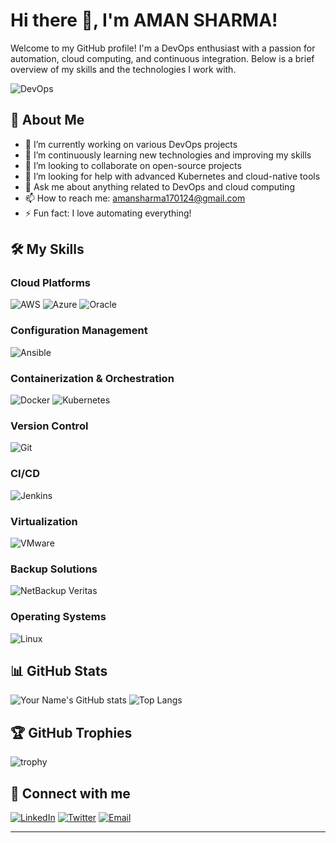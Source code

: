 # Hi there 👋, I'm AMAN SHARMA!

Welcome to my GitHub profile! I'm a DevOps enthusiast with a passion for automation, cloud computing, and continuous integration. Below is a brief overview of my skills and the technologies I work with.

![DevOps](https://img.shields.io/badge/DevOps-Expert-informational?style=flat&logo=devops&logoColor=white&color=2bbc8a)

## 🚀 About Me

- 🔭 I’m currently working on various DevOps projects
- 🌱 I’m continuously learning new technologies and improving my skills
- 👯 I’m looking to collaborate on open-source projects
- 🤔 I’m looking for help with advanced Kubernetes and cloud-native tools
- 💬 Ask me about anything related to DevOps and cloud computing
- 📫 How to reach me: amansharma170124@gmail.com
- ⚡ Fun fact: I love automating everything!

## 🛠️ My Skills

### Cloud Platforms
![AWS](https://img.shields.io/badge/AWS-232F3E?style=for-the-badge&logo=amazon-aws&logoColor=white)
![Azure](https://img.shields.io/badge/Azure-0078D4?style=for-the-badge&logo=microsoft-azure&logoColor=white)
![Oracle](https://img.shields.io/badge/Oracle-F80000?style=for-the-badge&logo=oracle&logoColor=white)

### Configuration Management
![Ansible](https://img.shields.io/badge/Ansible-EE0000?style=for-the-badge&logo=ansible&logoColor=white)

### Containerization & Orchestration
![Docker](https://img.shields.io/badge/Docker-2496ED?style=for-the-badge&logo=docker&logoColor=white)
![Kubernetes](https://img.shields.io/badge/Kubernetes-326CE5?style=for-the-badge&logo=kubernetes&logoColor=white)

### Version Control
![Git](https://img.shields.io/badge/Git-F05032?style=for-the-badge&logo=git&logoColor=white)

### CI/CD
![Jenkins](https://img.shields.io/badge/Jenkins-D24939?style=for-the-badge&logo=jenkins&logoColor=white)

### Virtualization
![VMware](https://img.shields.io/badge/VMware-607078?style=for-the-badge&logo=vmware&logoColor=white)

### Backup Solutions
![NetBackup Veritas](https://img.shields.io/badge/NetBackup_Veritas-6C757D?style=for-the-badge&logo=veritas&logoColor=white)

### Operating Systems
![Linux](https://img.shields.io/badge/Linux-FCC624?style=for-the-badge&logo=linux&logoColor=black)

## 📊 GitHub Stats

![Your Name's GitHub stats](https://github-readme-stats.vercel.app/api?username=yourusername&show_icons=true&theme=radical)
![Top Langs](https://github-readme-stats.vercel.app/api/top-langs/?username=yourusername&layout=compact&theme=radical)

## 🏆 GitHub Trophies

![trophy](https://github-profile-trophy.vercel.app/?username=yourusername&theme=onedark)

## 🔗 Connect with me

[![LinkedIn](https://img.shields.io/badge/LinkedIn-0077B5?style=for-the-badge&logo=linkedin&logoColor=white)](https://www.linkedin.com/in/yourlinkedin)
[![Twitter](https://img.shields.io/badge/Twitter-1DA1F2?style=for-the-badge&logo=twitter&logoColor=white)](https://twitter.com/yourtwitter)
[![Email](https://img.shields.io/badge/Email-D14836?style=for-the-badge&logo=gmail&logoColor=white)](mailto:amansharma170124@gmail.com)

---


